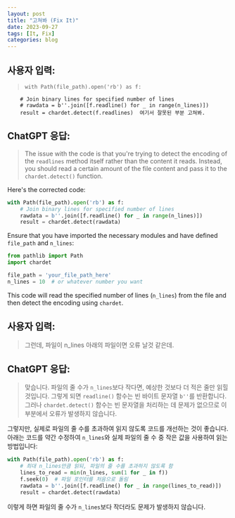 ```yaml
---
layout: post
title: "고쳐봐 (Fix It)"
date: 2023-09-27
tags: [It, Fix]
categories: blog
---
```


## 사용자 입력:
>     with Path(file_path).open('rb') as f:
        # Join binary lines for specified number of lines
        # rawdata = b''.join([f.readline() for _ in range(n_lines)])
        result = chardet.detect(f.readlines)  여기서 잘못된 부분 고쳐봐.

## ChatGPT 응답:
> The issue with the code is that you're trying to detect the encoding of the `readlines` method itself rather than the content it reads. Instead, you should read a certain amount of the file content and pass it to the `chardet.detect()` function.

Here's the corrected code:

```python
with Path(file_path).open('rb') as f:
    # Join binary lines for specified number of lines
    rawdata = b''.join([f.readline() for _ in range(n_lines)])
    result = chardet.detect(rawdata)
```

Ensure that you have imported the necessary modules and have defined `file_path` and `n_lines`:

```python
from pathlib import Path
import chardet

file_path = 'your_file_path_here'
n_lines = 10  # or whatever number you want
```

This code will read the specified number of lines (`n_lines`) from the file and then detect the encoding using `chardet`.

## 사용자 입력:
> 그런데, 파일이 n_lines 아래의 파일이면 오류 날것 같은데.

## ChatGPT 응답:
> 맞습니다. 파일의 줄 수가 `n_lines`보다 작다면, 예상한 것보다 더 적은 줄만 읽힐 것입니다. 그렇게 되면 `readline()` 함수는 빈 바이트 문자열 `b''`를 반환합니다. 그러나 `chardet.detect()` 함수는 빈 문자열을 처리하는 데 문제가 없으므로 이 부분에서 오류가 발생하지 않습니다.

그렇지만, 실제로 파일의 줄 수를 초과하여 읽지 않도록 코드를 개선하는 것이 좋습니다. 아래는 코드를 약간 수정하여 `n_lines`와 실제 파일의 줄 수 중 작은 값을 사용하여 읽는 방법입니다:

```python
with Path(file_path).open('rb') as f:
    # 최대 n_lines만큼 읽되, 파일의 줄 수를 초과하지 않도록 함
    lines_to_read = min(n_lines, sum(1 for _ in f))
    f.seek(0)  # 파일 포인터를 처음으로 돌림
    rawdata = b''.join([f.readline() for _ in range(lines_to_read)])
    result = chardet.detect(rawdata)
```

이렇게 하면 파일의 줄 수가 `n_lines`보다 작더라도 문제가 발생하지 않습니다.

